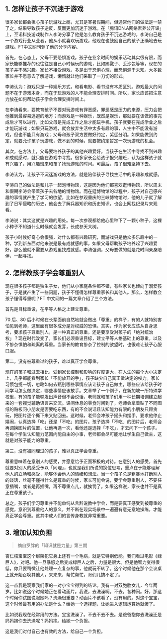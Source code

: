 ## 1. 怎样让孩子不沉迷于游戏

很多家长都会担心孩子玩游戏上瘾，尤其是寒暑假期间，但通常他们的做法是一禁了之，结果导致孩子逆反，反而更加沉迷于游戏。在「腾讯DN.A网络素养公开课」上，至诺科技游戏制作人李涛分享了他是怎么教育孩子不沉迷游戏的。李涛自己是一个游戏行业从业者，他从小就喜欢玩游戏，他现在也鼓励自己的孩子正确地去玩游戏。FT中文网刊登了他的分享内容。

首先，在心态上，父母不要恐惧游戏。孩子在业余时间的娱乐活动其实很有限，而家长能够推荐的也往往是自己小时候玩的游戏，比如踢毽子、丢沙包等等，现在的孩子并不感兴趣。家长不接受游戏，多是出于恐惧心理，而恐惧源于未知。大多数家长并不愿意去了解游戏，懒惰就让他们采取了一刀切的形式。

李涛认为：游戏只是一种娱乐方式，和看电影、看书没有本质区别。游戏最大的问题不在于游戏本身，而在于玩游戏的人不能合理安排时间。所以，家长应该把注意力放在如何帮助孩子学会合理安排时间上。

在李涛看来，要教育孩子不要对玩游戏有罪恶感，罪恶感是压力的来源，压力会把他推到最容易逃避的地方；而游戏是一种娱乐，既然是娱乐，那就要在该做的事完成后才可以进行，比如父母是完成工作之后才能玩手机，孩子就要在完成学业之后才能玩游戏；如果只玩游戏，就会放弃生活中太多有趣的事，人生中不能没有游戏，但也不能只有游戏；父母和孩子双方要做好约定，奖惩分明。如果能做到约定，就要允许孩子玩游戏，做不到的时候，就要按约定暂定一次玩游戏的机会。

其次，在方法上，父母要培养孩子的其他兴趣爱好。当孩子在生活中寻找不到兴趣和成就感时，就只能在游戏中寻找。很多家长会给孩子报兴趣班，认为这样孩子就有兴趣了，用兴趣班来和孩子抢玩游戏的时间。可最后，孩子很难坚持下去。

李涛认为，让孩子不沉迷游戏的方法，就是陪伴孩子寻找生活中的乐趣和成就感。

李涛自己的做法是和儿子一起泡博物馆，这是因为他们都喜欢逛博物馆，所以周末和假期李涛会带着孩子去各地的博物馆。而在逛博物馆的过程中，孩子对自己感兴趣的事情就产生了学习的欲望，比如在参观重庆的三峡博物馆时，他的儿子就了解到了日军侵略的历史，他会去了解兵器知识和历史知识，也会上网找纪录片来观看。

李涛说：其实这就是兴趣的用处。每一次参观都给他心里种下了一颗小种子，这棵小种子不知道什么时候就会发芽，长成参天大树。

孩子小时候好奇心会很强，对什么都有兴趣研究，而游戏只是他众多乐趣中的一种，学到新东西对他来说是最有成就感的事，如果父母帮助孩子培养起了兴趣爱好，那么他就不需要从游戏里找成就感。李涛强调，父母要做的就是花时间亲身陪伴，一起寻找。

## 2. 怎样教孩子学会尊重别人

现在很多孩子都是独生子女，他们从小家庭条件都不错，有些家长也倾向于溺爱孩子，于是就产生了一些问题，孩子不懂得怎样尊重家长和其他人。那么，怎样教会孩子懂得尊重呢？FT 中文网的一篇文章介绍了三个方法。

首先是目标重设，在平等人格之上建立尊重。

70 后、80 后小时候在长辈面前自然地就会做出「尊重」的样子，有的人就特别害怕见到老师，这里面有很多成分是对权威的恐惧。其实，作为家长应该从自身思考，要求孩子尊重别人，是一种真正的尊重，还是要享受对孩子的「绝对统治权」？现在时代改变了，家长们必须重设目标，建立平等人格基础上的尊重，以及不掺杂惧怕和疏离的尊重。当家长的教育掺杂了控制的欲望时，也很难让孩子心服口服。

第二，没有被尊重过的孩子，难以真正学会尊重。

现在的孩子和过去相比，受到家长控制和影响的程度更大，在人生的每个大小决定上，几乎都能看到家长「不能放开的手」，孩子缺少自己真正做决定的权力。家长习惯包揽一切，忽略如何去甄别哪些事情应该让孩子自己做主，哪些应该给孩子时间学习怎么做决定，哪些事情应该放手。文章举了一个例子，在新加坡一所特殊学校里，有的孩子能够发出声音但不会说话，老师就和孩子们用一种长期培训建立起来的一套视觉辅助语言来交流。课间休息的零食时间到了，老师会拿着贴了不同图纸的贴板问小朋友是否要吃东西，有的不会说话且认知能力有限的小朋友只顾贪玩，把图片逐个撕下来又贴回去。这时候，老师会冲孩子摇头和摆手，要求他停止嬉闹，认真选择「吃」还是「不吃」的图片。孩子选择「不吃」的图片后，老师会再调换图片的位置，让他再选一次，看他还是选择「不吃」，才去问下一个孩子。在每个学生认知能力范围内能自主的小事，老师都会尽可能地让学生自己做主，这就是对孩子能力的尊重。

第三，没有被同理过的孩子，难以真正学会尊重。

尊重意味着在意别人的感受，并愿意给予正面积极的对待。在意别人的感受，首先就要对别人的感受予以「同理」，也就是我们所说的换位思考，重点在于能够理解他人的立场和感受，能够体会他人的情绪和想法。当一个孩子总是粗暴地打断别人的谈话，丝毫不懂得什么是尊重的时候，家长可能会说，要学会尊重别人，不要任意插嘴，或者是再插嘴，再不尊重点儿，就挨罚了。如果这样说，家长也并不是真正在尊重孩子。

总之，孩子们学习尊重并不能单纯从言辞说教中学会，而是要真正感受到被尊重的感觉，意识到尊重他人的意义，并不断在现实场景中一遍遍有意无意地操练，才能真正学会尊重。这其中成人们的言传身教就非常重要。

## 3. 增加认知负担
> 摘自罗胖的「知识就是力量」第三期

杏仁核宝宝这个绑架犯它身上还有一个毛病，就是它特别低能。我们看过电影《绿巨人》，对吧。他一旦暴怒之后变成绿巨人之后，力量是很大。但是他智力变得很低，你只要稍微让他处理一点复杂的事，他就玩不转了。这个时候他在那个会议桌上就开始召唤其他人，来来来，帮忙帮忙，哥们儿搞不定了。

这一点我是观察我们家的一对小宝宝得到的结论。我有一对双胞胎女儿，今年两岁。比如说这个时候她正在看动画片。我说，去洗澡啊。不去。各种闹。好，那这个时候你试图说服她吗？洗澡很重要？动画片不该看了，没有用的。对这个宝宝，这个时候最有用的办法是什么？给她一个选择题，让她进入逻辑运算她就傻了。

比如说我现在经常用的方法。宝宝洗澡了。不去不去不去。是爸爸抱你去洗澡还是妈妈抱你去洗澡呢？妈妈抱。给她一个负担。

这是我们对付自己也有效的方法，给自己一个负担。



